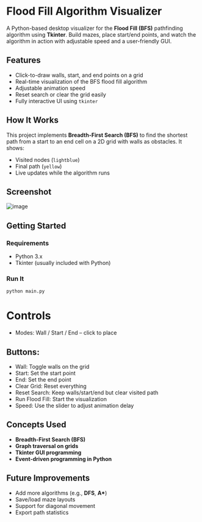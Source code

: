 # Flood Fill Algorithm Visualizer

A Python-based desktop visualizer for the **Flood Fill (BFS)** pathfinding algorithm using **Tkinter**. Build mazes, place start/end points, and watch the algorithm in action with adjustable speed and a user-friendly GUI.

## Features

- Click-to-draw walls, start, and end points on a grid
- Real-time visualization of the BFS flood fill algorithm
- Adjustable animation speed
- Reset search or clear the grid easily
- Fully interactive UI using `tkinter`

## How It Works

This project implements **Breadth-First Search (BFS)** to find the shortest path from a start to an end cell on a 2D grid with walls as obstacles. It shows:
- Visited nodes (`lightblue`)
- Final path (`yellow`)
- Live updates while the algorithm runs

## Screenshot
![image](https://github.com/user-attachments/assets/2daf4e05-f42e-46b1-9e4a-25f7a432b230)

## Getting Started

### Requirements

- Python 3.x
- Tkinter (usually included with Python)

### Run It

```bash
python main.py
```

# Controls

- Modes: Wall / Start / End – click to place

## Buttons:

- Wall: Toggle walls on the grid
- Start: Set the start point
- End: Set the end point
- Clear Grid: Reset everything
- Reset Search: Keep walls/start/end but clear visited path
- Run Flood Fill: Start the visualization
- Speed: Use the slider to adjust animation delay

## Concepts Used

- **Breadth-First Search (BFS)**
- **Graph traversal on grids**
- **Tkinter GUI programming**
- **Event-driven programming in Python**

## Future Improvements

- Add more algorithms (e.g., **DFS**, **A\***)
- Save/load maze layouts
- Support for diagonal movement
- Export path statistics
